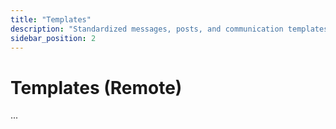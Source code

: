 ```yaml
---
title: "Templates"
description: "Standardized messages, posts, and communication templates."
sidebar_position: 2
---
```


# Templates (Remote)

...
